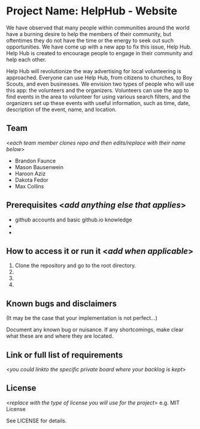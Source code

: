 # Project Name: HelpHub - Website

We have observed that many people within communities around the world have a burning desire to help the members of their community, but oftentimes they do not have the time or the energy to seek out such opportunities. We have come up with a new app to fix this issue, Help Hub. Help Hub is created to encourage people to engage in their community and help each other.

Help Hub will revolutionize the way advertising for local volunteering is approached. Everyone can use Help Hub, from citizens to churches, to Boy Scouts, and even businesses. We envision two types of people who will use this app: the volunteers and the organizers. Volunteers can use the app to find events in the area to volunteer for using various search filters, and the organizers set up these events with useful information, such as time, date, description of the event, name, and location.

  
## Team 
<_each team member clones repo and then edits/replace with their name below_>
- Brandon Faunce
- Mason Bausenwein
- Haroon Aziz 
- Dakota Fedor
- Max Collins


## Prerequisites  <_add anything else that applies_>

- github accounts and basic github.io knowledge
-
-

## How to access it or run it  <_add when applicable_>

1. Clone the repository and go to the root directory.
2.  
3.  
4.  

## Known bugs and disclaimers
(It may be the case that your implementation is not perfect...)

Document any known bug or nuisance.
If any shortcomings, make clear what these are and where they are located.

## Link or full list of requirements
 <_you could linkto the specific private board where your backlog is kept_>





## License

<_replace with the type of license you will use for the project_> e.g. MIT License

See LICENSE for details.
